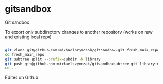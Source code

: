 # gitsandbox
Git sandbox

To export only subdirectory changes to another repository (works on new and existing local repo)

```bash

git clone git@github.com:michaelszymczak/gitsandbox.git fresh_main_repo
cd fresh_main_repo
git subtree split --prefix=subdir -b library
git push git@github.com:michaelszymczak/gitsandboxsubtree.git library:master
cd ..

```

Edited on Github
